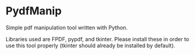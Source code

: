 # PydfManip
Simple pdf manipulation tool written with Python.

Libraries used are FPDF, pypdf, and tkinter.
Please install these in order to use this tool properly (tkinter should already be installed by default).
